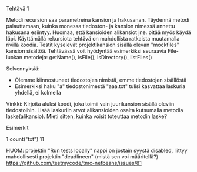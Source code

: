 
Tehtävä 1

Metodi recursion saa parametreina kansion ja hakusanan. Täydennä metodi palauttamaan, kuinka monessa tiedoston- ja kansion nimessä annettu hakusana esiintyy. Huomaa, että kansioiden alikansiot jne. pitää myös käydä läpi. Käyttämällä rekursiota tehtävä on mahdollista ratkaista muutamalla rivillä koodia. Testit kyselevät projektikansion sisällä olevan "mockfiles" kansion sisältöä. Tehtävässä voit hyödyntää esimerkiksi seuraavia File-luokan metodeja: getName(), isFile(), isDirectory(), listFiles()

Selvennyksiä:
- Olemme kiinnostuneet tiedostojen nimistä, emme tiedostojen sisällöstä
- Esimerkiksi haku "a" tiedostonimestä "aaa.txt" tulisi kasvattaa laskuria yhdellä, ei kolmella

Vinkki: Kirjoita aluksi koodi, joka toimii vain juurikansion sisällä oleviin tiedostoihin. Lisää laskuriin arvot alikansioiden osalta kutsumalla metodia laske(alikansio). Mieti sitten, kuinka voisit toteuttaa metodin laske?

Esimerkit

1 count("txt")       11

HUOM: projektin "Run tests locally" nappi on jostain syystä disabled, liittyy mahdollisesti projektin "deadlineen" (mistä sen voi määritellä?)
https://github.com/testmycode/tmc-netbeans/issues/81
